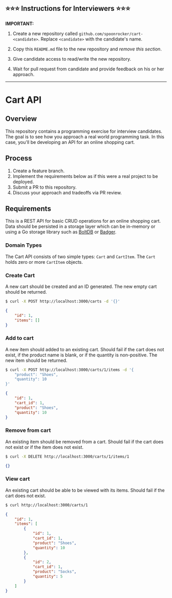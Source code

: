 ## ⭐️⭐️⭐️ Instructions for Interviewers ⭐️⭐️⭐️

**IMPORTANT:**

1. Create a new repository called `github.com/spoonrocker/cart-<candidate>`.
   Replace `<candidate>` with the candidate's name.

2. Copy this `README.md` file to the new repository and *remove this section*.

3. Give candidate access to read/write the new repository.

4. Wait for pull request from candidate and provide feedback on his or her approach.

---

Cart API
========

## Overview

This repository contains a programming exercise for interview candidates. The
goal is to see how you approach a real world programming task. In this case,
you'll be developing an API for an online shopping cart.


## Process

1. Create a feature branch.
2. Implement the requirements below as if this were a real project to be deployed.
3. Submit a PR to this repository.
4. Discuss your approach and tradeoffs via PR review.


## Requirements

This is a REST API for basic CRUD operations for an online shopping cart. Data
should be persisted in a storage layer which can be in-memory or using a Go
storage library such as [BoltDB](https://github.com/boltdb/bolt) or
[Badger](https://github.com/dgraph-io/badger).

### Domain Types

The Cart API consists of two simple types: `Cart` and `CartItem`. The `Cart`
holds zero or more `CartItem` objects.


### Create Cart

A new cart should be created and an ID generated. The new empty cart should be returned.

```sh
$ curl -X POST http://localhost:3000/carts -d '{}'
```

```json
{
	"id": 1,
	"items": []
}
```

### Add to cart

A new item should added to an existing cart. Should fail if the cart does not
exist, if the product name is blank, or if the quantity is non-positive. The
new item should be returned.

```sh
$ curl -X POST http://localhost:3000/carts/1/items -d '{
	"product": "Shoes",
	"quantity": 10
}'
```

```json
{
	"id": 1,
	"cart_id": 1,
	"product": "Shoes",
	"quantity": 10
}
```

### Remove from cart

An existing item should be removed from a cart. Should fail if the cart does not
exist or if the item does not exist.

```sh
$ curl -X DELETE http://localhost:3000/carts/1/items/1
```

```json
{}
```


### View cart

An existing cart should be able to be viewed with its items. Should fail if the
cart does not exist.

```sh
$ curl http://localhost:3000/carts/1
```

```json
{
	"id": 1,
	"items": [
		{
			"id": 1,
			"cart_id": 1,
			"product": "Shoes",
			"quantity": 10
		},
		{
			"id": 2,
			"cart_id": 1,
			"product": "Socks",
			"quantity": 5
		}
	]
}
```

